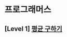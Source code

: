 # 프로그래머스 
## [Level 1] [평균 구하기][link]

[link]: https://programmers.co.kr/learn/courses/30/lessons/12944
